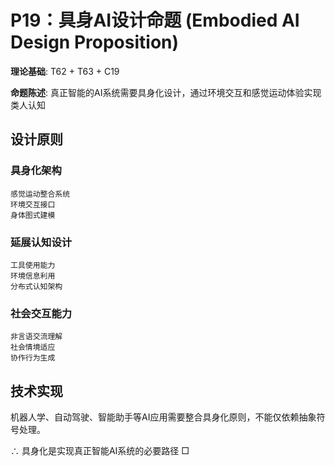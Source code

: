 # P19：具身AI设计命题 (Embodied AI Design Proposition)  

**理论基础**: T62 + T63 + C19  

**命题陈述**: 真正智能的AI系统需要具身化设计，通过环境交互和感觉运动体验实现类人认知  

## 设计原则  

### 具身化架构  
```  
感觉运动整合系统  
环境交互接口  
身体图式建模  
```  

### 延展认知设计  
```  
工具使用能力  
环境信息利用  
分布式认知架构  
```  

### 社会交互能力  
```  
非言语交流理解  
社会情境适应  
协作行为生成  
```  

## 技术实现  

机器人学、自动驾驶、智能助手等AI应用需要整合具身化原则，不能仅依赖抽象符号处理。  

∴ 具身化是实现真正智能AI系统的必要路径 □  